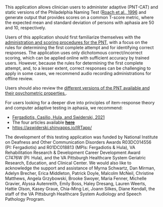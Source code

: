 This application allows clinician users to administer adaptive (PNT-CAT) and static versions of the Philadelphia Naming Test (<a href="http://aphasiology.pitt.edu/215/1/24-09.pdf)" target="_blank">Roach et al., 1996</a> and generate output that provides scores on a common T-score metric, where the expected mean and standard deviation of persons with aphasia are 50 and 10, respectively. 

Users of this application should first familiarize themselves with the <a href="https://mrri.org/philadelphia-naming-test/" target="_blank">administration and scoring procedures for the PNT</a>, with a focus on the rules for determining the first complete attempt and for identifying correct responses. The application uses only dichotomous correct/incorrect scoring, which can be applied online with sufficient accuracy by trained users. However, because the rules for determining the first complete attempt, and, to a lesser extent, correct responses can be challenging to apply in some cases, we recommend audio recording administrations for offline review. 

Users should also review the <a href="https://aphasia-apps.github.io/pnt/articles/articles/PNT-Versions.html" target="_blank">different versions of the PNT available and their psychometric properties.</a>. 

For users looking for a deeper dive into principles of item-response theory and computer adaptive testing in aphasia, we recommend:

  - <a href="https://www.thieme-connect.com/products/ejournals/abstract/10.1055/s-0041-1727252" target="_blank">Fergadiotis, Casilio, Hula, and Swiderski, 2021</a>
  - The four articles available <a href="https://aphasia-apps.github.io/pnt" target="_blank">**here**</a>
  - <a href="https://aswiderski.shinyapps.io/IRTapp/ " target="_blank">https://aswiderski.shinyapps.io/IRTapp/</a>

The development of this testing application was funded by National Institute on Deafness and Other Communication Disorders Awards R03DC014556 (PI: Fergadiotis) and R01DC018813 (MPIs: Fergadiotis & Hula), VA Rehabilitation Research & Development Career Development Award C7476W (PI: Hula), and the VA Pittsburgh Healthcare System Geriatric Research, Education, and Clinical Center. We would also like to acknowledge the support and assistance of Myrna Schwartz, Dan Mirman, Adelyn Brecher, Erica Middleton, Patrick Doyle, Malcolm McNeil, Christine Matthews, Angela Grzybowski, Brooke Swoyer, Maria Fenner, Michelle Gravier, Alyssa Autenreith, Emily Boss, Haley Dresang, Lauren Weerts, Hattie Olson, Kasey Graue, Chia-Ming Lei, Joann Silkes, Diane Kendall, the staff of the VA Pittsburgh Healthcare System Audiology and Speech Pathology Program.

